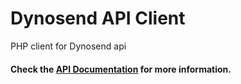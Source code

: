 # Dynosend API Client

PHP client for Dynosend api

#### Check the [API Documentation](https://developers.dynosend.com/) for more information.

